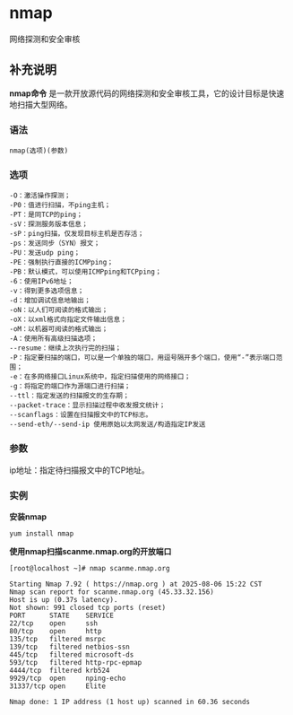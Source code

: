 nmap
===

网络探测和安全审核

## 补充说明

**nmap命令** 是一款开放源代码的网络探测和安全审核工具，它的设计目标是快速地扫描大型网络。

###  语法 

```shell
nmap(选项)(参数)
```

###  选项 

```shell
-O：激活操作探测；
-P0：值进行扫描，不ping主机；
-PT：是同TCP的ping；
-sV：探测服务版本信息；
-sP：ping扫描，仅发现目标主机是否存活；
-ps：发送同步（SYN）报文；
-PU：发送udp ping；
-PE：强制执行直接的ICMPping；
-PB：默认模式，可以使用ICMPping和TCPping；
-6：使用IPv6地址；
-v：得到更多选项信息；
-d：增加调试信息地输出；
-oN：以人们可阅读的格式输出；
-oX：以xml格式向指定文件输出信息；
-oM：以机器可阅读的格式输出；
-A：使用所有高级扫描选项；
--resume：继续上次执行完的扫描；
-P：指定要扫描的端口，可以是一个单独的端口，用逗号隔开多个端口，使用“-”表示端口范围；
-e：在多网络接口Linux系统中，指定扫描使用的网络接口；
-g：将指定的端口作为源端口进行扫描；
--ttl：指定发送的扫描报文的生存期；
--packet-trace：显示扫描过程中收发报文统计；
--scanflags：设置在扫描报文中的TCP标志。
--send-eth/--send-ip 使用原始以太网发送/构造指定IP发送
```

###  参数 

ip地址：指定待扫描报文中的TCP地址。

###  实例 

 **安装nmap** 

```shell
yum install nmap
```

 **使用nmap扫描scanme.nmap.org的开放端口** 

```shell
[root@localhost ~]# nmap scanme.nmap.org

Starting Nmap 7.92 ( https://nmap.org ) at 2025-08-06 15:22 CST
Nmap scan report for scanme.nmap.org (45.33.32.156)
Host is up (0.37s latency).
Not shown: 991 closed tcp ports (reset)
PORT      STATE    SERVICE
22/tcp    open     ssh
80/tcp    open     http
135/tcp   filtered msrpc
139/tcp   filtered netbios-ssn
445/tcp   filtered microsoft-ds
593/tcp   filtered http-rpc-epmap
4444/tcp  filtered krb524
9929/tcp  open     nping-echo
31337/tcp open     Elite

Nmap done: 1 IP address (1 host up) scanned in 60.36 seconds
```




